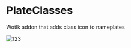 # PlateClasses
Wotlk addon that adds class icon to nameplates

![123](https://user-images.githubusercontent.com/17499770/165866896-ef58d993-f566-414e-9b9d-306f87442006.png)
